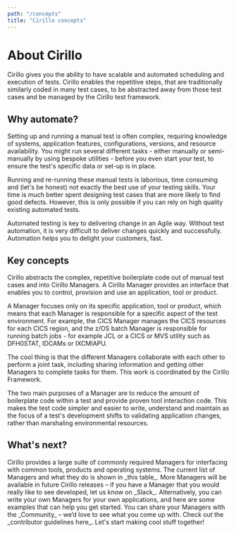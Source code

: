 ```yaml
---
path: "/concepts"
title: "Cirillo concepts"
---
```

# About Cirillo
<p>Cirillo gives you the ability to have scalable and automated scheduling and execution of tests. Cirillo enables the repetitive steps, that are traditionally similarly coded in many test cases, to be abstracted away from those test cases and be managed by the Cirillo test framework.</p> 

## Why automate?
<p>Setting up and running a manual test is often complex, requiring knowledge of systems, application features, configurations, versions, and resource availability. You might run several different tasks - either manually or semi-manually by using bespoke utilities - before you even start your test, to ensure the test's specific data or set-up is in place.</p> 
<p>Running and re-running these manual tests is laborious, time consuming and (let's be honest) not exactly the best use of your testing skills. Your time is much better spent designing test cases that are more likely to find good defects. However, this is only possible if you can rely on high quality existing automated tests. </p>
<p>Automated testing is key to delivering change in an Agile way. Without test automation, it is very difficult to deliver changes quickly and successfully. Automation helps you to delight your customers, fast. </p>

## Key concepts
<p>Cirillo abstracts the complex, repetitive boilerplate code out of manual test cases and into Cirillo Managers. A Cirillo Manager provides an interface that enables you to control, provision and use an application, tool or product.</p>

<p>A Manager focuses only on its specific application, tool or product, which means that each Manager is responsible for a specific aspect of the test environment. For example, the CICS Manager manages the CICS resources for each CICS region, and the z/OS batch Manager is responsible for running batch jobs - for example JCL or a CICS or MVS utility such as DFH0STAT, IDCAMs or IXCMIAPU.</p> 

<p>The cool thing is that the different Managers collaborate with each other to perform a joint task, including sharing information and getting other Managers to complete tasks for them. This work is coordinated by the Cirillo Framework. </p>

<p>The two main purposes of a Manager are to reduce the amount of boilerplate code within a test and provide proven tool interaction code. This makes the test code simpler and easier to write, understand and maintain as the focus of a test's development shifts to validating application changes, rather than marshaling environmental resources. </p>

## What's next?
<p>Cirillo provides a large suite of commonly required Managers for interfacing with common tools, products and operating systems. The current list of Managers and what they do is shown in _this table_. More Managers will be available in future Cirillo releases – if you have a Manager that you would really like to see developed, let us know on _Slack_. Alternatively, you can write your own Managers for your own applications, and here are some examples that can help you get started. You can share your Managers with the _Community_ – we’d love to see what you come up with. Check out the _contributor guidelines here_. Let's start making cool stuff together!</p>

